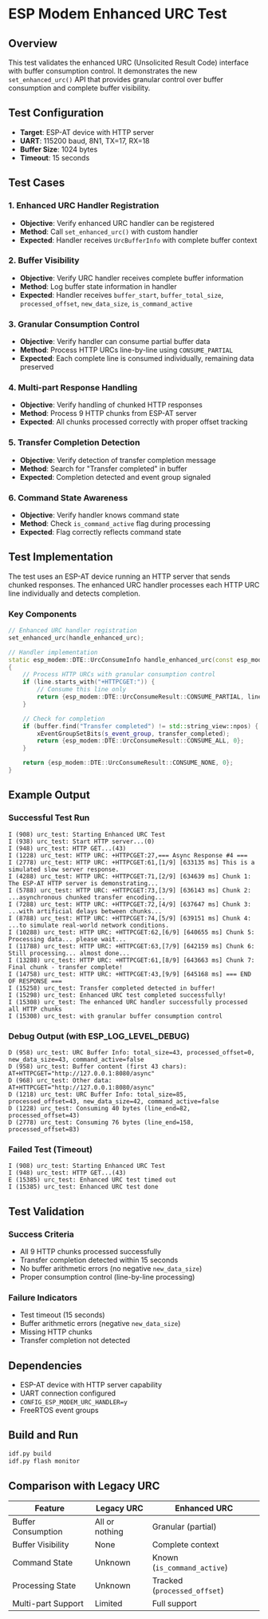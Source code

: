 # ESP Modem Enhanced URC Test

## Overview

This test validates the enhanced URC (Unsolicited Result Code) interface with buffer consumption control. It demonstrates the new `set_enhanced_urc()` API that provides granular control over buffer consumption and complete buffer visibility.

## Test Configuration

- **Target**: ESP-AT device with HTTP server
- **UART**: 115200 baud, 8N1, TX=17, RX=18
- **Buffer Size**: 1024 bytes
- **Timeout**: 15 seconds

## Test Cases

### 1. Enhanced URC Handler Registration
- **Objective**: Verify enhanced URC handler can be registered
- **Method**: Call `set_enhanced_urc()` with custom handler
- **Expected**: Handler receives `UrcBufferInfo` with complete buffer context

### 2. Buffer Visibility
- **Objective**: Verify URC handler receives complete buffer information
- **Method**: Log buffer state information in handler
- **Expected**: Handler receives `buffer_start`, `buffer_total_size`, `processed_offset`, `new_data_size`, `is_command_active`

### 3. Granular Consumption Control
- **Objective**: Verify handler can consume partial buffer data
- **Method**: Process HTTP URCs line-by-line using `CONSUME_PARTIAL`
- **Expected**: Each complete line is consumed individually, remaining data preserved

### 4. Multi-part Response Handling
- **Objective**: Verify handling of chunked HTTP responses
- **Method**: Process 9 HTTP chunks from ESP-AT server
- **Expected**: All chunks processed correctly with proper offset tracking

### 5. Transfer Completion Detection
- **Objective**: Verify detection of transfer completion message
- **Method**: Search for "Transfer completed" in buffer
- **Expected**: Completion detected and event group signaled

### 6. Command State Awareness
- **Objective**: Verify handler knows command state
- **Method**: Check `is_command_active` flag during processing
- **Expected**: Flag correctly reflects command state

## Test Implementation

The test uses an ESP-AT device running an HTTP server that sends chunked responses. The enhanced URC handler processes each HTTP URC line individually and detects completion.

### Key Components

```cpp
// Enhanced URC handler registration
set_enhanced_urc(handle_enhanced_urc);

// Handler implementation
static esp_modem::DTE::UrcConsumeInfo handle_enhanced_urc(const esp_modem::DTE::UrcBufferInfo& info)
{
    // Process HTTP URCs with granular consumption control
    if (line.starts_with("+HTTPCGET:")) {
        // Consume this line only
        return {esp_modem::DTE::UrcConsumeResult::CONSUME_PARTIAL, line_end + 1};
    }

    // Check for completion
    if (buffer.find("Transfer completed") != std::string_view::npos) {
        xEventGroupSetBits(s_event_group, transfer_completed);
        return {esp_modem::DTE::UrcConsumeResult::CONSUME_ALL, 0};
    }

    return {esp_modem::DTE::UrcConsumeResult::CONSUME_NONE, 0};
}
```

## Example Output

### Successful Test Run
```
I (908) urc_test: Starting Enhanced URC Test
I (938) urc_test: Start HTTP server...(0)
I (948) urc_test: HTTP GET...(43)
I (1228) urc_test: HTTP URC: +HTTPCGET:27,=== Async Response #4 ===
I (2778) urc_test: HTTP URC: +HTTPCGET:61,[1/9] [633135 ms] This is a simulated slow server response.
I (4288) urc_test: HTTP URC: +HTTPCGET:71,[2/9] [634639 ms] Chunk 1: The ESP-AT HTTP server is demonstrating...
I (5788) urc_test: HTTP URC: +HTTPCGET:73,[3/9] [636143 ms] Chunk 2: ...asynchronous chunked transfer encoding...
I (7288) urc_test: HTTP URC: +HTTPCGET:72,[4/9] [637647 ms] Chunk 3: ...with artificial delays between chunks...
I (8788) urc_test: HTTP URC: +HTTPCGET:74,[5/9] [639151 ms] Chunk 4: ...to simulate real-world network conditions.
I (10288) urc_test: HTTP URC: +HTTPCGET:62,[6/9] [640655 ms] Chunk 5: Processing data... please wait...
I (11788) urc_test: HTTP URC: +HTTPCGET:63,[7/9] [642159 ms] Chunk 6: Still processing... almost done...
I (13288) urc_test: HTTP URC: +HTTPCGET:61,[8/9] [643663 ms] Chunk 7: Final chunk - transfer complete!
I (14758) urc_test: HTTP URC: +HTTPCGET:43,[9/9] [645168 ms] === END OF RESPONSE ===
I (15258) urc_test: Transfer completed detected in buffer!
I (15298) urc_test: Enhanced URC test completed successfully!
I (15308) urc_test: The enhanced URC handler successfully processed all HTTP chunks
I (15308) urc_test: with granular buffer consumption control
```

### Debug Output (with ESP_LOG_LEVEL_DEBUG)
```
D (958) urc_test: URC Buffer Info: total_size=43, processed_offset=0, new_data_size=43, command_active=false
D (958) urc_test: Buffer content (first 43 chars): AT+HTTPCGET="http://127.0.0.1:8080/async"
D (968) urc_test: Other data: AT+HTTPCGET="http://127.0.0.1:8080/async"
D (1218) urc_test: URC Buffer Info: total_size=85, processed_offset=43, new_data_size=42, command_active=false
D (1228) urc_test: Consuming 40 bytes (line_end=82, processed_offset=43)
D (2778) urc_test: Consuming 76 bytes (line_end=158, processed_offset=83)
```

### Failed Test (Timeout)
```
I (908) urc_test: Starting Enhanced URC Test
I (948) urc_test: HTTP GET...(43)
E (15385) urc_test: Enhanced URC test timed out
I (15385) urc_test: Enhanced URC test done
```

## Test Validation

### Success Criteria
- All 9 HTTP chunks processed successfully
- Transfer completion detected within 15 seconds
- No buffer arithmetic errors (no negative `new_data_size`)
- Proper consumption control (line-by-line processing)

### Failure Indicators
- Test timeout (15 seconds)
- Buffer arithmetic errors (negative `new_data_size`)
- Missing HTTP chunks
- Transfer completion not detected

## Dependencies

- ESP-AT device with HTTP server capability
- UART connection configured
- `CONFIG_ESP_MODEM_URC_HANDLER=y`
- FreeRTOS event groups

## Build and Run

```bash
idf.py build
idf.py flash monitor
```

## Comparison with Legacy URC

| Feature | Legacy URC | Enhanced URC |
|---------|------------|--------------|
| Buffer Consumption | All or nothing | Granular (partial) |
| Buffer Visibility | None | Complete context |
| Command State | Unknown | Known (`is_command_active`) |
| Processing State | Unknown | Tracked (`processed_offset`) |
| Multi-part Support | Limited | Full support |
